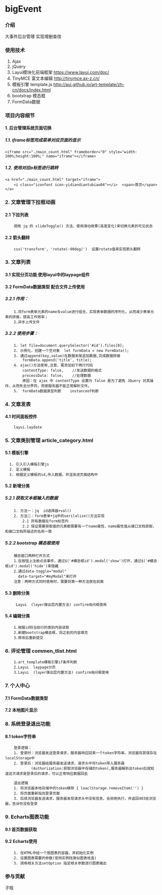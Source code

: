 # bigEvent

### 介绍
大事件后台管理 实现增删查改

### 使用技术
1. Ajax
2. jQuery
3. Layui模块化前端框架       https://www.layui.com/doc/ 
4. TinyMCE 富文本编辑	http://tinymce.ax-z.cn/
5. 模板引擎  template.js     http://aui.github.io/art-template/zh-cn/docs/index.html
6. bootstrap 模态框
7. FormData数据


### 项目内容细节

#### 1. 后台管理系统页面切换
##### 1.1. iframe标签完成菜单对应页面的显示
    <iframe src="./main_count.html" frameborder="0" style="width: 100%;height:100%;" name="iframe"></iframe>
##### 1.2. 使用对应a标签进行跳转
    <a href="./main_count.html" target="iframe">
		<i class="iconfont icon-yidiandiantubiao04"></i>  <span>首页</span> 
	</a>

### 2. 文章管理下拉框动画
####  2.1 下拉列表
        调用 jq 的 slideToggle() 方法，使用滑动效果(高度变化)来切换元素的可见状态
####  2.2 箭头翻转
        css('transform', 'rotate(-90deg)')  设置rotate值来实现箭头翻转

### 3. 文章列表
####  3.1 实现分页功能  使用layui中的laypage组件
####  3.2 FormData数据类型 配合文件上传使用
#####  3.2.1 作用：
        1.将form表单元素的name与value进行组合，实现表单数据的序列化，从而减少表单元素的拼接，提高工作效率；
        2.异步上传文件
#####  3.2.2 使用步骤：
        1. let file=document.querySelector('#id').files[0];
        2. 示例化，创建一个空对象  let formData = new FormData();
        3. 通过append(key,value)在数据末尾追加数据,完成数据拼接
            formData.append('title', title);
        4. ajax()方法使用,注意，需添加如下两行代码
            contentType: false,    //发送数据的格式
            processData: false,    //处理数据
            原因：在 ajax 中 contentType 设置为 false 是为了避免 JQuery 对其操作，从而失去分界符，而使服务器不能正常解析文件。
        5.  formData数据类型判断    instanceof判断

### 4. 文章发表
#### 4.1 时间面板控件  
        layui.laydate

### 5. 文章类别管理  article_category.html
#### 5.1 模板引擎
      1. 引入引入模板引擎js
      2. 定义模板
      3. 根据定义模板的id,传入数据，并渲染进页面结构中
#### 5.2 新增分类
##### 5.2.1 获取文本框输入的数据
        1. 方法一：jq  id选择器+val()
        2. 方法二：form表单+jq中的serilalize()方法实现
            2.1 所有数据在form标签内
            2.2 保证需要获取值的元素都需要有一个name属性，name属性值从接口文档获取，和接口文档所描述的名称一致
##### 5.2.2 bootstrap 模态框使用
        模态窗口两种打开方式
        1.在按钮上注册点击事件，通过$('#模态框id').modal('show')打开，通过$('#模态框id').modal('hide')来隐藏
        2.通过data-toggle="modal"
          data-target="#myModal"来打开
        注意：两种方式同时使用时，需要将第一种方法放在前面

#### 5.3 删除分类
         Layui  (layer弹出层内置方法) confirm询问框使用
#### 5.4 编辑分类
        1.根据id将当前行的类别内容读取
        2.新建bootstrap模态框，将之前的内容填充
        3.修改后重新提交

### 6. 评论管理  commen_tlist.html
        1.art_template模板引擎if条件判断
        2.Layui  laypage分页
        3.Layui  (layer弹出层内置方法) confirm询问框使用

### 7. 个人中心
#### 7.1 FormData数据类型
#### 7.2 本地图片显示  

### 8. 系统登录退出功能
#### 8.1 token字符串
        登录逻辑：
        1. 登录时：浏览器发送登录请求，服务器响应回来一个token字符串，浏览器将其保存在localStorage中       
        2. 登录后：浏览器给服务器发送请求，请求头中将token带入服务器
                (Authorization:获取浏览器中存储的token),服务器解析出token后就知道这次请求是登录后的请求，可以正常响应数据回去
        
        退出逻辑
        1. 将浏览器本地存储中的token移除 { loaclStorage.removeItem('') }
        2. 将页面重新指向登录页面
        3. 后续浏览器发送请求，服务器发现请求头中没有信息，会拒绝执行，并返回403给浏览器，告诉你没有登录

### 9. Echarts图表功能
#### 9.1 首页数据获取

#### 9.2 Echarts使用
        1. 在HTML中给一个放图表的容器，并初始化实例
        2. 设置图表需要的参数(官网实例找类似图表改造)
        3. 调用相关方法setOption 指定相关参数进行图表输出

### 参与贡献
子晗





